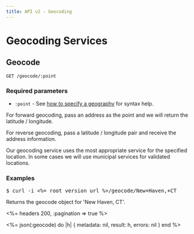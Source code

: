 ```yaml
---
title: API v2 - Geocoding
---
```


# Geocoding Services


## Geocode

    GET /geocode/:point

### Required parameters

* `:point` - See <a href="/#geography">how to specify a geography</a> for syntax help.

For forward geocoding, pass an address as the point and we will return the latitude / longitude. 

For reverse geocoding, pass a latitude / longitude pair and receive the address information.

Our geocoding service uses the most appropriate service for the specified location. In some cases we will use municipal services for validated locations.

### Examples

<pre class="terminal">
$ curl -i <%= root_version_url %>/geocode/New+Haven,+CT
</pre>

Returns the geocode object for 'New Haven, CT'.

<%= headers 200, :pagination => true %>

<%= 
  json(:geocode) do |h| 
    { metadata: nil,
      result: h,
      errors: nil
    }
  end 
%>

